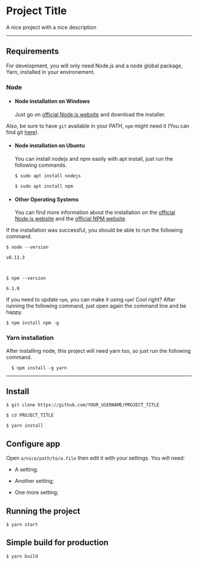 # Project Title



A nice project with a nice description



---

## Requirements



For development, you will only need Node.js and a node global package, Yarn, installed in your environement.



### Node

- #### Node installation on Windows



  Just go on [official Node.js website](https://nodejs.org/) and download the installer.

Also, be sure to have `git` available in your PATH, `npm` might need it (You can find git [here](https://git-scm.com/)).



- #### Node installation on Ubuntu



  You can install nodejs and npm easily with apt install, just run the following commands.



      $ sudo apt install nodejs

      $ sudo apt install npm



- #### Other Operating Systems

  You can find more information about the installation on the [official Node.js website](https://nodejs.org/) and the [official NPM website](https://npmjs.org/).



If the installation was successful, you should be able to run the following command.



    $ node --version

    v8.11.3



    $ npm --version

    6.1.0



If you need to update `npm`, you can make it using `npm`! Cool right? After running the following command, just open again the command line and be happy.



    $ npm install npm -g



###

### Yarn installation

  After installing node, this project will need yarn too, so just run the following command.



      $ npm install -g yarn



---



## Install



    $ git clone https://github.com/YOUR_USERNAME/PROJECT_TITLE

    $ cd PROJECT_TITLE

    $ yarn install



## Configure app



Open `a/nice/path/to/a.file` then edit it with your settings. You will need:



- A setting;

- Another setting;

- One more setting;



## Running the project



    $ yarn start



## Simple build for production



    $ yarn build